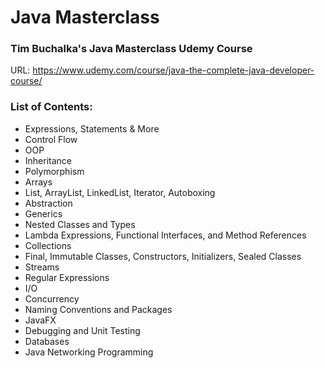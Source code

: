 # Java Masterclass

### Tim Buchalka's Java Masterclass Udemy Course

URL: https://www.udemy.com/course/java-the-complete-java-developer-course/

### List of Contents:

- Expressions, Statements & More
- Control Flow
- OOP
- Inheritance
- Polymorphism
- Arrays
- List, ArrayList, LinkedList, Iterator, Autoboxing
- Abstraction
- Generics
- Nested Classes and Types
- Lambda Expressions, Functional Interfaces, and Method References
- Collections
- Final, Immutable Classes, Constructors, Initializers, Sealed Classes
- Streams
- Regular Expressions
- I/O
- Concurrency
- Naming Conventions and Packages
- JavaFX
- Debugging and Unit Testing
- Databases
- Java Networking Programming